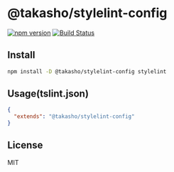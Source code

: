 # @takasho/stylelint-config

[![npm version](https://badge.fury.io/js/%40takasho%2Fstylelint-config.svg)](https://badge.fury.io/js/%40takasho%2Fstylelint-config)
[![Build Status](https://travis-ci.org/taka-sho/lint-configs.svg?branch=master)](https://travis-ci.org/taka-sho/lint-configs)

## Install

```sh
npm install -D @takasho/stylelint-config stylelint
```

## Usage(tslint.json)

```json
{
  "extends": "@takasho/stylelint-config"
}
```

## License

MIT
